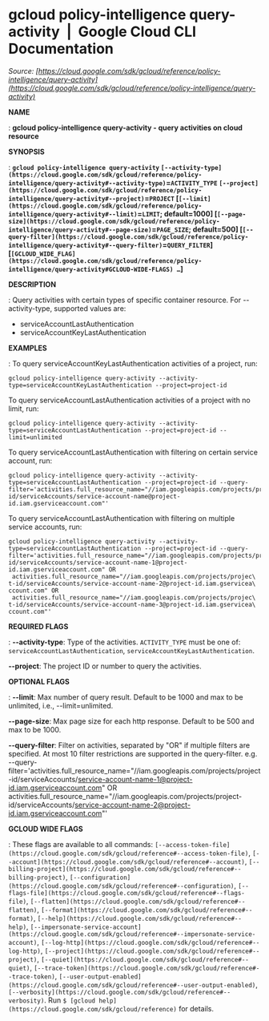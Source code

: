# gcloud policy-intelligence query-activity  |  Google Cloud CLI Documentation

*Source: [https://cloud.google.com/sdk/gcloud/reference/policy-intelligence/query-activity](https://cloud.google.com/sdk/gcloud/reference/policy-intelligence/query-activity)*

**NAME**

: **gcloud policy-intelligence query-activity - query activities on cloud resource**

**SYNOPSIS**

: **`gcloud policy-intelligence query-activity` `[--activity-type](https://cloud.google.com/sdk/gcloud/reference/policy-intelligence/query-activity#--activity-type)`=`ACTIVITY_TYPE` `[--project](https://cloud.google.com/sdk/gcloud/reference/policy-intelligence/query-activity#--project)`=`PROJECT` [`[--limit](https://cloud.google.com/sdk/gcloud/reference/policy-intelligence/query-activity#--limit)`=`LIMIT`; default=1000] [`[--page-size](https://cloud.google.com/sdk/gcloud/reference/policy-intelligence/query-activity#--page-size)`=`PAGE_SIZE`; default=500] [`[--query-filter](https://cloud.google.com/sdk/gcloud/reference/policy-intelligence/query-activity#--query-filter)`=`QUERY_FILTER`] [`[GCLOUD_WIDE_FLAG](https://cloud.google.com/sdk/gcloud/reference/policy-intelligence/query-activity#GCLOUD-WIDE-FLAGS) …`]**

**DESCRIPTION**

: Query activities with certain types of specific container resource. For
--activity-type, supported values are:

- serviceAccountLastAuthentication
- serviceAccountKeyLastAuthentication

**EXAMPLES**

: To query serviceAccountKeyLastAuthentication activities of a project, run:

```
gcloud policy-intelligence query-activity --activity-type=serviceAccountKeyLastAuthentication --project=project-id
```

To query serviceAccountLastAuthentication activities of a project with no limit,
run:

```
gcloud policy-intelligence query-activity --activity-type=serviceAccountLastAuthentication --project=project-id --limit=unlimited
```

To query serviceAccountLastAuthentication with filtering on certain service
account, run:

```
gcloud policy-intelligence query-activity --activity-type=serviceAccountLastAuthentication --project=project-id --query-filter='activities.full_resource_name="//iam.googleapis.com/projects/project-id/serviceAccounts/service-account-name@project-id.iam.gserviceaccount.com"'
```

To query serviceAccountLastAuthentication with filtering on multiple service
accounts, run:

```
gcloud policy-intelligence query-activity --activity-type=serviceAccountLastAuthentication --project=project-id --query-filter='activities.full_resource_name="//iam.googleapis.com/projects/project-id/serviceAccounts/service-account-name-1@project-id.iam.gserviceaccount.com" OR
 activities.full_resource_name="//iam.googleapis.com/projects/projec\
t-id/serviceAccounts/service-account-name-2@project-id.iam.gservicea\
ccount.com" OR
 activities.full_resource_name="//iam.googleapis.com/projects/projec\
t-id/serviceAccounts/service-account-name-3@project-id.iam.gservicea\
ccount.com"'
```

**REQUIRED FLAGS**

: **--activity-type**:
Type of the activities. `ACTIVITY_TYPE` must be one of:
`serviceAccountLastAuthentication`,
`serviceAccountKeyLastAuthentication`.

**--project**:
The project ID or number to query the activities.

**OPTIONAL FLAGS**

: **--limit**:
Max number of query result. Default to be 1000 and max to be unlimited, i.e.,
--limit=unlimited.

**--page-size**:
Max page size for each http response. Default to be 500 and max to be 1000.

**--query-filter**:
Filter on activities, separated by "OR" if multiple filters are specified. At
most 10 filter restrictions are supported in the query-filter. e.g.
--query-filter='activities.full_resource_name="//iam.googleapis.com/projects/project-id/serviceAccounts/service-account-name-1@project-id.iam.gserviceaccount.com"
OR
activities.full_resource_name="//iam.googleapis.com/projects/project-id/serviceAccounts/service-account-name-2@project-id.iam.gserviceaccount.com"'

**GCLOUD WIDE FLAGS**

: These flags are available to all commands: `[--access-token-file](https://cloud.google.com/sdk/gcloud/reference#--access-token-file)`,
`[--account](https://cloud.google.com/sdk/gcloud/reference#--account)`, `[--billing-project](https://cloud.google.com/sdk/gcloud/reference#--billing-project)`,
`[--configuration](https://cloud.google.com/sdk/gcloud/reference#--configuration)`,
`[--flags-file](https://cloud.google.com/sdk/gcloud/reference#--flags-file)`,
`[--flatten](https://cloud.google.com/sdk/gcloud/reference#--flatten)`, `[--format](https://cloud.google.com/sdk/gcloud/reference#--format)`, `[--help](https://cloud.google.com/sdk/gcloud/reference#--help)`, `[--impersonate-service-account](https://cloud.google.com/sdk/gcloud/reference#--impersonate-service-account)`,
`[--log-http](https://cloud.google.com/sdk/gcloud/reference#--log-http)`,
`[--project](https://cloud.google.com/sdk/gcloud/reference#--project)`, `[--quiet](https://cloud.google.com/sdk/gcloud/reference#--quiet)`, `[--trace-token](https://cloud.google.com/sdk/gcloud/reference#--trace-token)`, `[--user-output-enabled](https://cloud.google.com/sdk/gcloud/reference#--user-output-enabled)`,
`[--verbosity](https://cloud.google.com/sdk/gcloud/reference#--verbosity)`.
Run `$ [gcloud help](https://cloud.google.com/sdk/gcloud/reference)` for details.